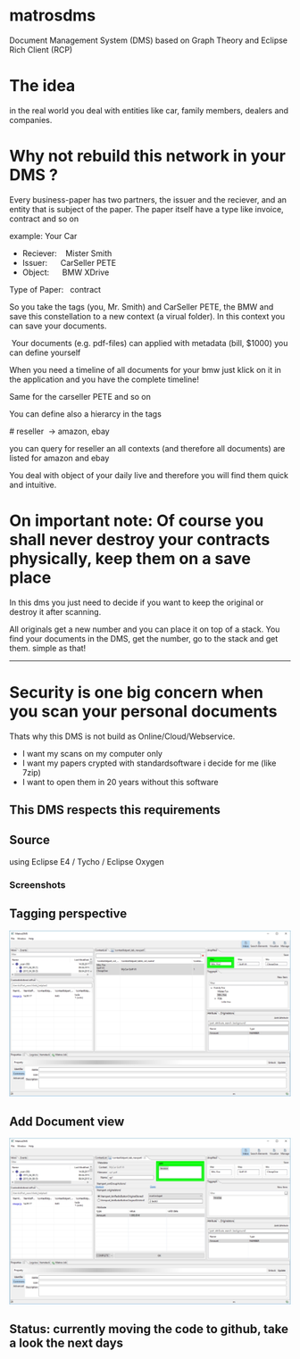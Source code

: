 # matrosdms
Document Management System (DMS) based on Graph Theory and Eclipse Rich Client (RCP)

# The idea

in the real world you deal with entities like car, family members, dealers and companies.

# Why not rebuild this network in your DMS ? 

Every business-paper has two partners, the issuer and the reciever, and an entity that is subject of the paper. The paper itself have a type like invoice, contract and so on

example: Your Car

* Reciever:    Mister Smith
* Issuer:      CarSeller PETE
* Object:      BMW XDrive

 Type of Paper:   contract

So you take the tags (you, Mr. Smith) and CarSeller PETE, the BMW and save this constellation to a new context (a virual folder).
In this context you can save your documents.

 Your documents (e.g. pdf-files) can applied with metadata (bill, $1000) you can define yourself

When you need a timeline of all documents for your bmw just klick on it in the application and you have the complete timeline!

Same for the carseller PETE and so on

You can define also a hierarcy in the tags

# reseller  -> amazon, ebay

you can query for reseller an all contexts (and therefore all documents) are listed for amazon and ebay
 
 You deal with object of your daily live and therefore you will find them quick and intuitive.
 
 # On important note: Of course you shall never destroy your contracts physically, keep them on a save place

In this dms you just need to decide if you want to keep the original or destroy it after scanning.

All originals get a new number and you can place it on top of a stack. You find your documents in the DMS, get the number, go to the stack and get them. simple as that!

---

# Security is one big concern when you scan your personal documents

Thats why this DMS is not build as Online/Cloud/Webservice.

* I want my scans on my computer only
* I want my papers crypted with standardsoftware i decide for me (like 7zip)
* I want to open them in 20 years without this software

## This DMS respects this requirements

## Source 
using Eclipse E4 / Tycho / Eclipse Oxygen

### Screenshots
## Tagging perspective
![the tagging perspective](/docs/en/images/inbox.jpg?raw=true "Inbox")

## Add Document view
![add a documen](/docs/en/images/add_document.jpg?raw=true "add Document")

## Status: currently moving the code to github, take a look the next days
